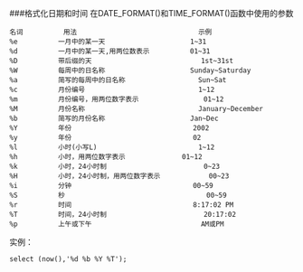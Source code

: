 ###格式化日期和时间
在DATE_FORMAT()和TIME_FORMAT()函数中使用的参数

	名词			用法								示例
	%e         	一月中的某一天						1~31
	%d			一月中的某一天,用两位数表示			01~31
	%D			带后缀的天							1st~31st
	%W			每周中的日名称						Sunday~Saturday
	%a			简写的每周中的日名称					Sun~Sat
	%c			月份编号							1~12
	%m			月份编号，用两位数字表示				01~12
	%M			月份名称							January~December
	%b			简写的月份名称						Jan~Dec
	%Y			年份								2002
	%y			年份								02
	%l			小时(小写L)							1~12
	%h			小时，用两位数字表示				01~12
	%k			小时，24小时制						0~23
	%H			小时，24小时制，用两位数字表示			00~23
	%i			分钟								00~59
	%S			秒									00~59
	%r			时间								8:17:02 PM
	%T			时间，24小时制						20:17:02
	%p			上午或下午							AM或PM

实例：

	select (now(),'%d %b %Y %T');

